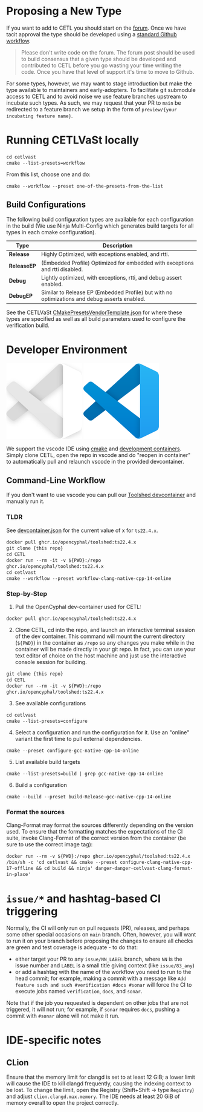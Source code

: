 # Proposing a New Type

If you want to add to CETL you should start on the [forum](https://forum.opencyphal.org/c/app/cetl/22). Once we have
tacit approval the type should be developed using a [standard Github workflow](https://docs.github.com/en/get-started/quickstart/contributing-to-projects).

> Please don't write code on the forum. The forum post should be used to build consensus that a given type should be
developed and contributed to CETL before you go wasting your time writing the code. Once you have that level of support
it's time to move to Github.

For some types, however, we may want to stage introduction but make the type available to maintainers and
early-adopters. To facilitate git submodule access to CETL and to avoid noise we use feature branches upstream to
incubate such types. As such, we may request that your PR to `main` be redirected to a feature branch we setup in the
form of `preview/{your incubating feature name}`.

# Running CETLVaSt locally

```
cd cetlvast
cmake --list-presets=workflow
```

From this list, choose one and do:

```
cmake --workflow --preset one-of-the-presets-from-the-list
```

## Build Configurations

The following build configuration types are available for each configuration in the build (We use Ninja Multi-Config which generates build targets for all types in each cmake configuration).

| Type          | Description                                                                                           |
|---------------|-------------------------------------------------------------------------------------------------------|
| **Release**   | Highly Optimized, with exceptions enabled, and rtti.                                                  |
| **ReleaseEP** | (Embedded Profile) Optimized for embedded with exceptions and rtti disabled.                          |
| **Debug**     | Lightly optimized, with exceptions, rtti, and debug assert enabled.                                   |
| **DebugEP**   | Similar to Release EP (Embedded Profile) but with no optimizations and debug asserts enabled.         |

See the CETLVaSt [CMakePresetsVendorTemplate.json](cetlvast/CMakePresetsVendorTemplate.json) for where these types are specified as well as all build parameters used to configure the verification build.

# Developer Environment

![visual-studio code](.vscode/vscode-alt.svg#gh-dark-mode-only) ![visual-studio code](.vscode/vscode.svg#gh-light-mode-only)

We support the vscode IDE using
[cmake](https://github.com/microsoft/vscode-cmake-tools/blob/main/docs/README.md) and
[development containers](https://containers.dev/). Simply clone CETL, open the
repo in vscode and do "reopen in container" to automatically pull and relaunch
vscode in the provided devcontainer.

## Command-Line Workflow

If you don't want to use vscode you can pull our [Toolshed devcontainer](https://github.com/OpenCyphal/docker_toolchains/pkgs/container/toolshed)
and manually run it.

### TLDR

See [devcontainer.json](.devcontainer/toolshed/devcontainer.json) for the current value of x for `ts22.4.x`.

```
docker pull ghcr.io/opencyphal/toolshed:ts22.4.x
git clone {this repo}
cd CETL
docker run --rm -it -v ${PWD}:/repo ghcr.io/opencyphal/toolshed:ts22.4.x
cd cetlvast
cmake --workflow --preset workflow-clang-native-cpp-14-online
```

### Step-by-Step

1. Pull the OpenCyphal dev-container used for CETL:
```
docker pull ghcr.io/opencyphal/toolshed:ts22.4.x
```
2. Clone CETL, cd into the repo, and launch an interactive terminal session of
the dev container. This command will mount the current directory (`${PWD}`) in
the container as `/repo` so any changes you make while in the container will
be made directly in your git repo. In fact, you can use your text editor of
choice on the host machine and just use the interactive console session for
building.
```
git clone {this repo}
cd CETL
docker run --rm -it -v ${PWD}:/repo ghcr.io/opencyphal/toolshed:ts22.4.x
```
3. See available configurations
```
cd cetlvast
cmake --list-presets=configure
```
4. Select a configuration and run the configuration for it. Use an "online" variant the first time to pull external dependencies.
```
cmake --preset configure-gcc-native-cpp-14-online
```
5. List available build targets
```
cmake --list-presets=build | grep gcc-native-cpp-14-online
```
6. Build a configuration
```
cmake --build --preset build-Release-gcc-native-cpp-14-online
```

### Format the sources

Clang-Format may format the sources differently depending on the version used.
To ensure that the formatting matches the expectations of the CI suite,
invoke Clang-Format of the correct version from the container (be sure to use the correct image tag):

```
docker run --rm -v ${PWD}:/repo ghcr.io/opencyphal/toolshed:ts22.4.x /bin/sh -c 'cd cetlvast && cmake --preset configure-clang-native-cpp-17-offline && cd build && ninja' danger-danger-cetlvast-clang-format-in-place'
```

# `issue/*` and hashtag-based CI triggering

Normally, the CI will only run on pull requests (PR), releases, and perhaps some other special occasions on `main` branch.
Often, however, you will want to run it on your branch before proposing the changes to ensure all checks are
green and test coverage is adequate - to do that:
- either target your PR to any `issue/NN_LABEL` branch, where `NN` is the issue number and `LABEL` is a small title giving context (like `issue/83_any`)
- or add a hashtag with the name of the workflow you need to run to the head commit;
for example, making a commit with a message like `Add feature such and such #verification #docs #sonar`
will force the CI to execute jobs named `verification`, `docs`, and `sonar`.

Note that if the job you requested is dependent on other jobs that are not triggered, it will not run;
for example, if `sonar` requires `docs`, pushing a commit with `#sonar` alone will not make it run.

# IDE-specific notes

## CLion

Ensure that the memory limit for clangd is set to at least 12 GiB;
a lower limit will cause the IDE to kill clangd frequently, causing the indexing context to be lost.
To change the limit, open the Registry (Shift+Shift -> type `Registry`) and adjust
`clion.clangd.max.memory`.
The IDE needs at least 20 GiB of memory overall to open the project correctly.
